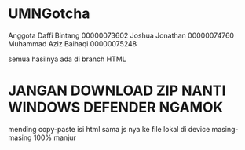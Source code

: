 # UMNGotcha

 Anggota
 Daffi Bintang  00000073602
 Joshua Jonathan  00000074760
 Muhammad Aziz Baihaqi  00000075248

semua hasilnya ada di branch HTML

JANGAN DOWNLOAD ZIP NANTI WINDOWS DEFENDER NGAMOK
===================================================

mending copy-paste isi html sama js nya ke file lokal di device masing-masing 100% manjur
